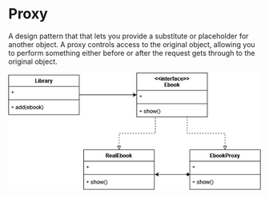 # Proxy

A design pattern that that lets you provide a substitute or placeholder for another object.
A proxy controls access to the original object, allowing you to perform something either before or after the request gets through to the original object.

![](proxy.png)
